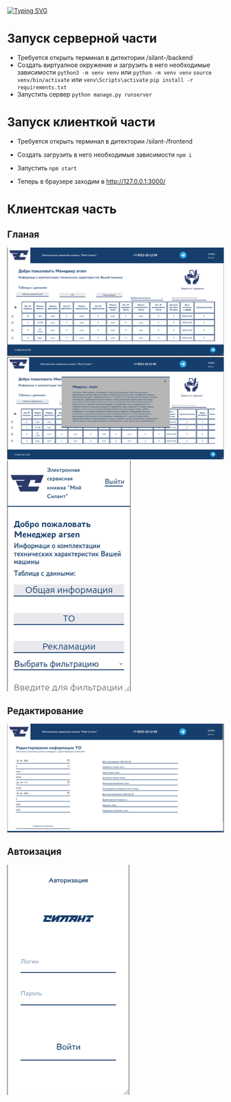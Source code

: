 [![Typing SVG](https://readme-typing-svg.herokuapp.com?color=%2336BCF7&lines=Silant)](https://git.io/typing-svg)

# Запуск серверной части

* Требуется открыть терминал в дитектории /silant-/backend 
* Создать виртуалное окружение и загрузить в него необходимые зависимости 
    ``` python3 -m venv venv ``` или ``` python -m venv venv ```
    ``` source venv/bin/activate ``` или ``` venv\Scripts\activate ```
    ``` pip install -r requirements.txt ```
* Запустить сервер 
    ``` python manage.py runserver ```

# Запуск клиенткой части

* Требуется открыть терминал в дитектории /silant-/frontend 
* Создать загрузить в него необходимые зависимости 
    ``` npm i ```
* Запустить 
    ``` npm start ```


* Теперь в браузере заходим в http://127.0.0.1:3000/

# Клиентская часть

## Гланая
![Главная desktop](image.png) 
![Детальная информации](image-4.png)
![Главная Mobile](image-1.png)

## Редактирование
![Редактирование Рекламации desktop](image-2.png)

## Автоизация
![Авторизация Mobile](image-3.png) 
